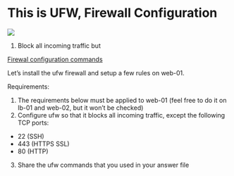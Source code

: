 # This is UFW, Firewall Configuration

<p>
   <img src="V1HjQ1Y.png">
</p>

1. Block all incoming traffic but

[Firewal configuration commands](0-block_all_incoming_traffic_but)

Let’s install the ufw firewall and setup a few rules on web-01.

Requirements:

1. The requirements below must be applied to web-01 (feel free to do it on lb-01 and web-02, but it won’t be checked)
2. Configure ufw so that it blocks all incoming traffic, except the following TCP ports:
* 22 (SSH)
* 443 (HTTPS SSL)
* 80 (HTTP)
3. Share the ufw commands that you used in your answer file
